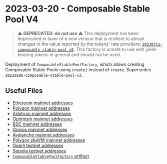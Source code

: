 # 2023-03-20 - Composable Stable Pool V4

> ⚠️ **DEPRECATED: do not use** ⚠️
> This deployment has been deprecated in favor of a new version that is resilient to abrupt changes in the value reported by the tokens' rate providers: [`20230711-composable-stable-pool-v5`](../../20230711-composable-stable-pool-v5). This factory is unsafe to use with yield-bearing tokens in general and should not be used.

Deployment of `ComposableStablePoolFactory`, which allows creating Composable Stable Pools using `create2` instead of `create`.
Supersedes `20230206-composable-stable-pool-v3`.

## Useful Files

- [Ethereum mainnet addresses](./output/mainnet.json)
- [Polygon mainnet addresses](./output/polygon.json)
- [Arbitrum mainnet addresses](./output/arbitrum.json)
- [Optimism mainnet addresses](./output/optimism.json)
- [BSC mainnet addresses](./output/bsc.json)
- [Gnosis mainnet addresses](./output/gnosis.json)
- [Avalanche mainnet addresses](./output/avalanche.json)
- [Polygon zkeVM mainnet addresses](./output/zkevm.json)
- [Goerli testnet addresses](./output/goerli.json)
- [Sepolia testnet addresses](./output/sepolia.json)
- [`ComposableStablePoolFactory` artifact](./artifact/ComposableStablePoolFactory.json)
